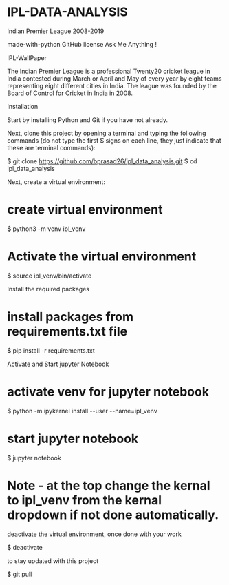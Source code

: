 # IPL-DATA-ANALYSIS
Indian Premier League 2008-2019

made-with-python GitHub license Ask Me Anything !

IPL-WallPaper

The Indian Premier League is a professional Twenty20 cricket league in India contested during March or April and May of every year by eight teams representing eight different cities in India. The league was founded by the Board of Control for Cricket in India in 2008.

Installation

Start by installing Python and Git if you have not already.

Next, clone this project by opening a terminal and typing the following commands (do not type the first $ signs on each line, they just indicate that these are terminal commands):

$ git clone https://github.com/bprasad26/ipl_data_analysis.git 
$ cd ipl_data_analysis

Next, create a virtual environment:

# create virtual environment
$ python3 -m venv ipl_venv
# Activate the virtual environment
$ source ipl_venv/bin/activate

Install the required packages

# install packages from requirements.txt file
$ pip install -r requirements.txt

Activate and Start jupyter Notebook

# activate venv for jupyter notebook
$ python -m ipykernel install --user --name=ipl_venv
# start jupyter notebook
$ jupyter notebook
# Note - at the top change the kernal to ipl_venv from the kernal dropdown if not done automatically.

deactivate the virtual environment, once done with your work

$ deactivate

to stay updated with this project

$ git pull
